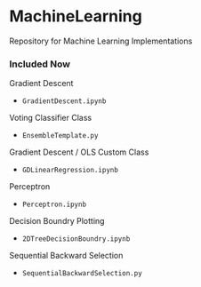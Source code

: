 # MachineLearning
Repository for Machine Learning Implementations

### Included Now

Gradient Descent
- `GradientDescent.ipynb`

Voting Classifier Class
- `EnsembleTemplate.py`

Gradient Descent / OLS Custom Class
- `GDLinearRegression.ipynb`

Perceptron
- `Perceptron.ipynb`

Decision Boundry Plotting
- `2DTreeDecisionBoundry.ipynb`

Sequential Backward Selection
- `SequentialBackwardSelection.py`
